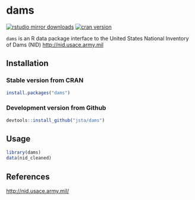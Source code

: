 
dams
====

[![rstudio mirror downloads](http://cranlogs.r-pkg.org/badges/dams?color=C9A115)](https://github.com/metacran/cranlogs.app) [![cran version](http://www.r-pkg.org/badges/version/dams)](https://cran.r-project.org/package=dams)

`dams` is an R data package interface to the United States National Inventory of Dams (NID) <http://nid.usace.army.mil>

Installation
------------

### Stable version from CRAN

``` r
install.packages("dams")
```

### Development version from Github

``` r
devtools::install_github("jsta/dams")
```

Usage
-----

``` r
library(dams)
data(nid_cleaned)
```

References
----------

<http://nid.usace.army.mil/>

<!-- README.md is generated from README.Rmd. Please edit that file -->
